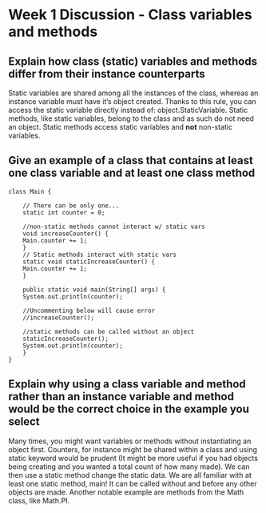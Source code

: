 # Week 1 Discussion - Class variables and methods

## Explain how class (static) variables and methods differ from their instance counterparts

Static variables are shared among all the instances of the class, whereas an instance variable must have it’s object created. Thanks to this rule, you can access the static variable directly instead of: object.StaticVariable. Static methods, like static variables, belong to the class and as such do not need an object. Static methods access static variables and **not** non-static variables.

## Give an example of a class that contains at least one class variable and at least one class method

    class Main {

        // There can be only one...
        static int counter = 0;

        //non-static methods cannot interact w/ static vars
        void increaseCounter() {
        Main.counter += 1;
        }
        // Static methods interact with static vars
        static void staticIncreaseCounter() {
        Main.counter += 1;
        }

        public static void main(String[] args) {
        System.out.println(counter);

        //Uncommenting below will cause error
        //increaseCounter();

        //static methods can be called without an object
        staticIncreaseCounter();
        System.out.println(counter);
        }
    }

## Explain why using a class variable and method rather than an instance variable and method would be the correct choice in the example you select

Many times, you might want variables or methods without instantiating an object first. Counters, for instance might be shared within a class and using static keyword would be prudent (It might be more useful if you had objects being creating and you wanted a total count of how many made). We can then use a static method change the static data. We are all familiar with at least one static method, main! It can be called without and before any other objects are made. Another notable example are methods from the Math class, like Math.PI.

